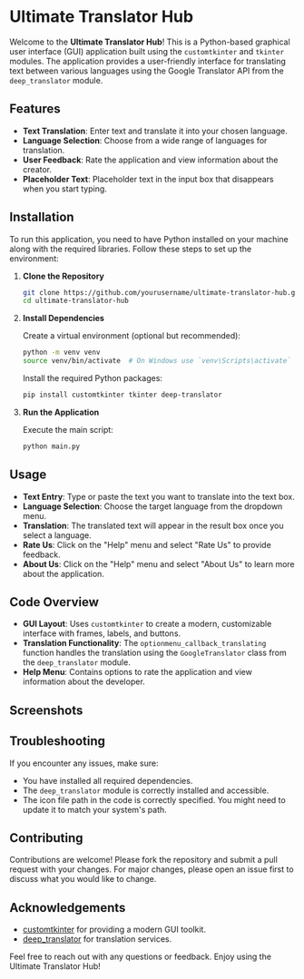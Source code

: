 # Ultimate Translator Hub

Welcome to the **Ultimate Translator Hub**! This is a Python-based graphical user interface (GUI) application built using the `customtkinter` and `tkinter` modules. The application provides a user-friendly interface for translating text between various languages using the Google Translator API from the `deep_translator` module.

## Features

- **Text Translation**: Enter text and translate it into your chosen language.
- **Language Selection**: Choose from a wide range of languages for translation.
- **User Feedback**: Rate the application and view information about the creator.
- **Placeholder Text**: Placeholder text in the input box that disappears when you start typing.

## Installation

To run this application, you need to have Python installed on your machine along with the required libraries. Follow these steps to set up the environment:

1. **Clone the Repository**

    ```sh
    git clone https://github.com/yourusername/ultimate-translator-hub.git
    cd ultimate-translator-hub
    ```

2. **Install Dependencies**

    Create a virtual environment (optional but recommended):

    ```sh
    python -m venv venv
    source venv/bin/activate  # On Windows use `venv\Scripts\activate`
    ```

    Install the required Python packages:

    ```sh
    pip install customtkinter tkinter deep-translator
    ```

3. **Run the Application**

    Execute the main script:

    ```sh
    python main.py
    ```

## Usage

- **Text Entry**: Type or paste the text you want to translate into the text box.
- **Language Selection**: Choose the target language from the dropdown menu.
- **Translation**: The translated text will appear in the result box once you select a language.
- **Rate Us**: Click on the "Help" menu and select "Rate Us" to provide feedback.
- **About Us**: Click on the "Help" menu and select "About Us" to learn more about the application.

## Code Overview

- **GUI Layout**: Uses `customtkinter` to create a modern, customizable interface with frames, labels, and buttons.
- **Translation Functionality**: The `optionmenu_callback_translating` function handles the translation using the `GoogleTranslator` class from the `deep_translator` module.
- **Help Menu**: Contains options to rate the application and view information about the developer.

## Screenshots



## Troubleshooting

If you encounter any issues, make sure:
- You have installed all required dependencies.
- The `deep_translator` module is correctly installed and accessible.
- The icon file path in the code is correctly specified. You might need to update it to match your system's path.

## Contributing

Contributions are welcome! Please fork the repository and submit a pull request with your changes. For major changes, please open an issue first to discuss what you would like to change.

## Acknowledgements

- [customtkinter](https://github.com/pepperoni456/customtkinter) for providing a modern GUI toolkit.
- [deep_translator](https://pypi.org/project/deep-translator/) for translation services.

Feel free to reach out with any questions or feedback. Enjoy using the Ultimate Translator Hub!
